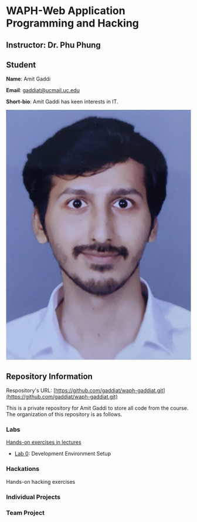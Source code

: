 # WAPH-Web Application Programming and Hacking

## Instructor: Dr. Phu Phung

## Student

**Name**: Amit Gaddi

**Email**: gaddiat@ucmail.uc.edu

**Short-bio**: Amit Gaddi has keen interests in IT. 

![Amit's headshot](images/Pic.jpeg)

## Repository Information

Respository's URL: [https://github.com/gaddiat/waph-gaddiat.git](https://github.com/gaddiat/waph-gaddiat.git)

This is a private repository for Amit Gaddi to store all code from the course. The organization of this repository is as follows.

### Labs 

[Hands-on exercises in lectures](labs) 

  - [Lab 0](labs/lab0): Development Environment Setup 

### Hackations

Hands-on hacking exercises

### Individual Projects

### Team Project